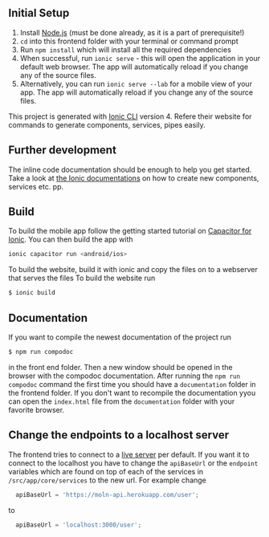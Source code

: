 ## Initial Setup

1. Install [Node.js](https://nodejs.org/en/) (must be done already, as it is a part of prerequisite!)
1. `cd` into this frontend folder with your terminal or command prompt
1. Run `npm install` which will install all the required dependencies
1. When successful, run `ionic serve` - this will open the application in your default web browser. The app will automatically reload if you change any of the source files.
1. Alternatively, you can run `ionic serve --lab` for a mobile view of your app. The app will automatically reload if you change any of the source files.

This project is generated with [Ionic CLI](https://ionicframework.com) version 4. Refere their website for commands to generate components, services, pipes easily.


## Further development 

The inline code documentation should be enough to help you get started.
Take a look at [the Ionic documentations](https://ionicframework.com/docs/) on how to create new components, services etc. pp.

## Build

To build the mobile app follow the getting started tutorial on [Capacitor for Ionic](https://capacitor.ionicframework.com/docs/getting-started/). You can then build the app with
```sh 
ionic capacitor run <android/ios>
```

To build the website, build it with ionic and copy the files on to a webserver that serves the files
To build the website run
```sh
$ ionic build
```
## Documentation
If you want to compile the newest documentation of the project run
```sh
$ npm run compodoc 
```
in the front end folder. Then a new window should be opened in the browser with the compodoc documentation.
After running the `npm run compodoc` command the first time you should have a `documentation` folder in the frontend folder. If you don't want to recompile the documentation yyou can open the `index.html` file from the `documentation` folder with your favorite browser.

## Change the endpoints to a localhost server

The frontend tries to connect to a [live server](themoln.herokuapp.com) per default. If you want it to connect to the localhost you have to change the
`apiBaseUrl` or the `endpoint` variables which are found on top of each of the services in `/src/app/core/services` to the new url. 
For example change 
```js
  apiBaseUrl = 'https://moln-api.herokuapp.com/user';
```
to 
```js
  apiBaseUrl = 'localhost:3000/user';
```
